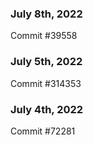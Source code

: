 ### July 8th, 2022

Commit #39558

### July 5th, 2022

Commit #314353


### July 4th, 2022

Commit #72281
